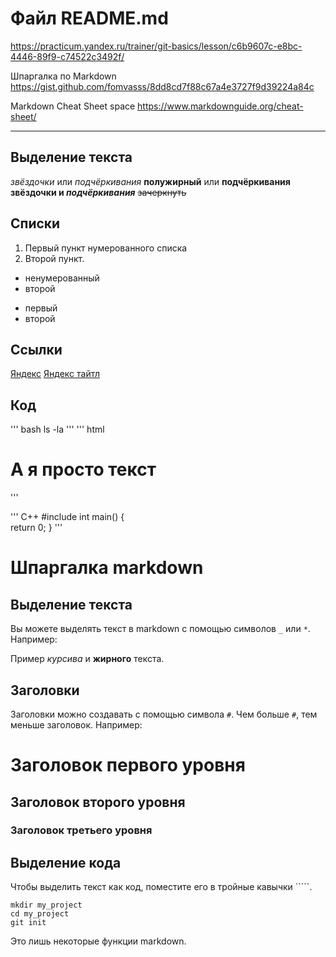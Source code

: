# Файл README.md

https://practicum.yandex.ru/trainer/git-basics/lesson/c6b9607c-e8bc-4446-89f9-c74522c3492f/


Шпаргалка по Markdown
https://gist.github.com/fomvasss/8dd8cd7f88c67a4e3727f9d39224a84c


Markdown Cheat Sheet  space
https://www.markdownguide.org/cheat-sheet/

----


## Выделение текста
*звёздочки* или _подчёркивания_
**полужирный** или __подчёркивания__
**звёздочки и _подчёркивания_**
~~зачеркнуть~~


## Списки
1. Первый пункт нумерованного списка
2. Второй пункт.

* ненумерованный
* второй
- первый
- второй


## Ссылки
[Яндекс](https:://www.yandex.ru)
[Яндекс тайтл](https://www.yandex.ru "Я Yandex")


## Код
''' bash
ls -la
'''
''' html
<h1>А я просто текст</h1>
'''

''' C++
#include <iostream>
int main()
{    
    return 0;
}
'''


# Шпаргалка markdown

## Выделение текста

Вы можете выделять текст в markdown с помощью символов `_` или `*`. Например:

Пример _курсива_ и **жирного** текста.

## Заголовки

Заголовки можно создавать с помощью символа `#`. Чем больше `#`, тем меньше заголовок. Например:

# Заголовок первого уровня
## Заголовок второго уровня
### Заголовок третьего уровня

## Выделение кода

Чтобы выделить текст как код, поместите его в тройные кавычки `````. 

```
mkdir my_project
cd my_project
git init
```
Это лишь некоторые функции markdown. 